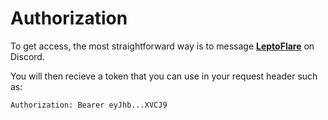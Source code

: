 # Authorization

To get access, the most straightforward way is to message [**LeptoFlare**](https://lepto.tech) on Discord.

You will then recieve a token that you can use in your request header such as:
```
Authorization: Bearer eyJhb...XVCJ9
```
